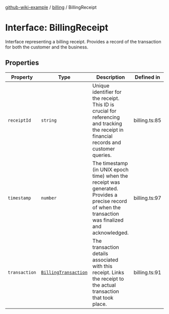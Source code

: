 [github-wiki-example](../wiki/Home) / [billing](../wiki/billing) / BillingReceipt

# Interface: BillingReceipt

Interface representing a billing receipt.
Provides a record of the transaction for both the customer and the business.

## Properties

| Property | Type | Description | Defined in |
| ------ | ------ | ------ | ------ |
| `receiptId` | `string` | Unique identifier for the receipt. This ID is crucial for referencing and tracking the receipt in financial records and customer queries. | billing.ts:85 |
| `timestamp` | `number` | The timestamp (in UNIX epoch time) when the receipt was generated. Provides a precise record of when the transaction was finalized and acknowledged. | billing.ts:97 |
| `transaction` | [`BillingTransaction`](../wiki/billing.Interface.BillingTransaction) | The transaction details associated with this receipt. Links the receipt to the actual transaction that took place. | billing.ts:91 |
